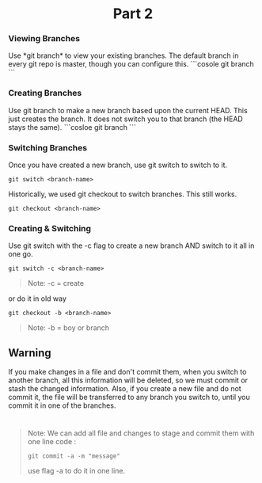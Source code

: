 <h1 align="center">Part 2</h1>

<h3>Viewing Branches</h3>
Use *git branch* to view your existing branches. The default branch in every git repo is master, though you can configure this.
```cosole
git branch
```

<h3>Creating Branches</h3>
Use git branch <branch-name> to make a new branch based upon the current HEAD.
This just creates the branch.  It does not switch you to that branch (the HEAD stays the same).
```cosloe
git branch <branch-name>
```

<h3>Switching Branches</h3>
Once you have created a new branch, use git switch <branch-name> to switch to it.

```console
git switch <branch-name>
```
Historically, we used git checkout to switch branches.  This still works.
```cosloe
git checkout <branch-name>
```

<h3>Creating & Switching</h3>
Use git switch with the -c flag to create a new branch AND switch to it all in one go.

```cosloe
git switch -c <branch-name>
```
> Note: -c = create

or do it in old way

```cosole
git checkout -b <branch-name>
```
> Note: -b = boy or branch

<h2>Warning</h2>

If you make changes in a file and don't commit them, when you switch to another branch, all this information will be deleted, so we must commit or stash the changed information.
Also, if you create a new file and do not commit it, the file will be transferred to any branch you switch to, until you commit it in one of the branches.

#

> Note:
>  We can add all file and changes to stage and commit them with one line code :
> ```cosole
> git commit -a -m "message"
> ```
> use flag -a to do it in one line.



